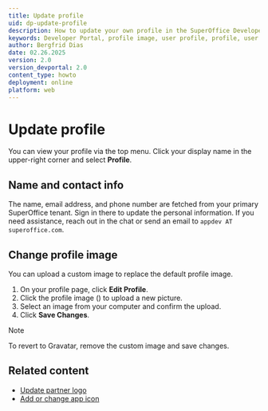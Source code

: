 ```yaml
---
title: Update profile
uid: dp-update-profile
description: How to update your own profile in the SuperOffice Developer Portal.
keywords: Developer Portal, profile image, user profile, profile, user
author: Bergfrid Dias
date: 02.26.2025
version: 2.0
version_devportal: 2.0
content_type: howto
deployment: online
platform: web
---
```


# Update profile

You can view your profile via the top menu. Click your display name in the upper-right corner and select **Profile**.

## Name and contact info

The name, email address, and phone number are fetched from your primary SuperOffice tenant. Sign in there to update the personal information. If you need assistance, reach out in the chat or send an email to `appdev AT superoffice.com`.

## Change profile image

You can upload a custom image to replace the default profile image.

1. On your profile page, click **Edit Profile**.
1. Click the profile image (<i class="ph ph-camera" aria-label="Camera icon"></i>) to upload a new picture.
1. Select an image from your computer and confirm the upload.
1. Click **Save Changes**.

> [!NOTE]
> To revert to Gravatar, remove the custom image and save changes.

## Related content

* [Update partner logo][1]
* [Add or change app icon][2]

<!-- Referenced links -->
[1]: ../standard-app/app-store/update-partner-profile.md
[2]: ../standard-app/app-store/images-and-videos.md

<!-- Referenced images -->
